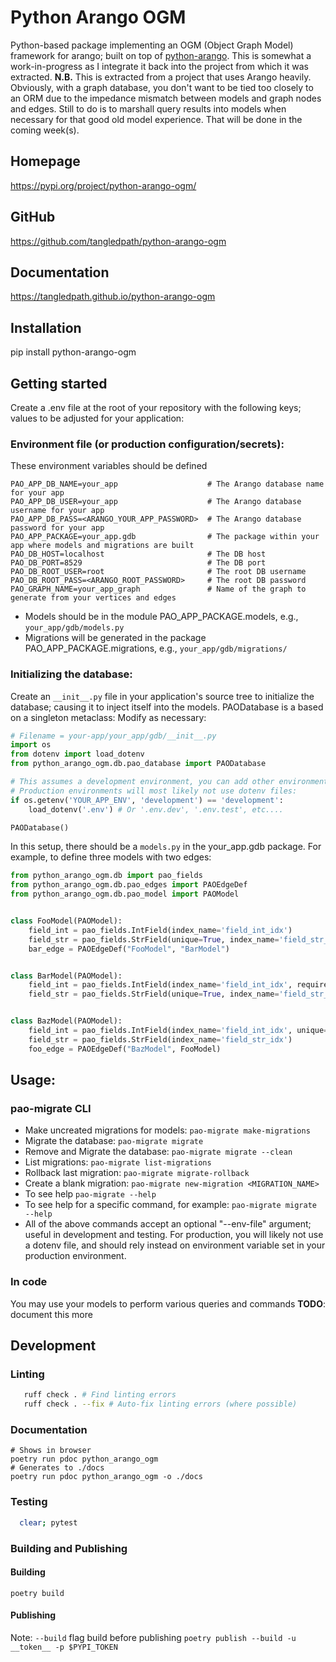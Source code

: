 # Python Arango OGM
Python-based package implementing an OGM (Object Graph Model) framework for arango; built on top of [python-arango]([url](https://github.com/arangodb/python-arango/)).  This is somewhat a work-in-progress as I integrate it back into the project from which it was extracted.
**N.B.** This is extracted from a project that uses Arango heavily.  Obviously, with a graph database, you don't want to be tied too closely to an ORM due to the impedance mismatch between models and graph nodes and edges.  Still to do is to marshall query results into models when necessary for that good old model experience.  That will be done in the coming week(s).  

## Homepage
https://pypi.org/project/python-arango-ogm/

## GitHub
https://github.com/tangledpath/python-arango-ogm

## Documentation
https://tangledpath.github.io/python-arango-ogm

## Installation
pip install python-arango-ogm

## Getting started
Create a .env file at the root of your repository with the following keys; values to be adjusted for your application:

### Environment file (or production configuration/secrets):
These environment variables should be defined
```
PAO_APP_DB_NAME=your_app                    # The Arango database name for your app
PAO_APP_DB_USER=your_app                    # The Arango database username for your app
PAO_APP_DB_PASS=<ARANGO_YOUR_APP_PASSWORD>  # The Arango database password for your app
PAO_APP_PACKAGE=your_app.gdb                # The package within your app where models and migrations are built
PAO_DB_HOST=localhost                       # The DB host
PAO_DB_PORT=8529                            # The DB port
PAO_DB_ROOT_USER=root                       # The root DB username
PAO_DB_ROOT_PASS=<ARANGO_ROOT_PASSWORD>     # The root DB password
PAO_GRAPH_NAME=your_app_graph               # Name of the graph to generate from your vertices and edges
```

* Models should be in the module PAO_APP_PACKAGE.models, e.g., `your_app/gdb/models.py`
* Migrations will be generated in the package PAO_APP_PACKAGE.migrations, e.g., `your_app/gdb/migrations/`

### Initializing the database:
Create an `__init__.py` file in your application's source tree to initialize the database; causing it to inject itself into the models.  PAODatabase is a based on a singleton metaclass:
Modify as necessary:
```python
# Filename = your-app/your_app/gdb/__init__.py
import os
from dotenv import load_dotenv
from python_arango_ogm.db.pao_database import PAODatabase

# This assumes a development environment, you can add other environments; e.g., test.
# Production environments will most likely not use dotenv files:
if os.getenv('YOUR_APP_ENV', 'development') == 'development':
    load_dotenv('.env') # Or '.env.dev', '.env.test', etc....

PAODatabase()
```

In this setup, there should be a `models.py` in the your_app.gdb package.  For example, to define three models with two edges: 

```python
from python_arango_ogm.db import pao_fields
from python_arango_ogm.db.pao_edges import PAOEdgeDef
from python_arango_ogm.db.pao_model import PAOModel


class FooModel(PAOModel):
    field_int = pao_fields.IntField(index_name='field_int_idx')
    field_str = pao_fields.StrField(unique=True, index_name='field_str_idx')
    bar_edge = PAOEdgeDef("FooModel", "BarModel")


class BarModel(PAOModel):
    field_int = pao_fields.IntField(index_name='field_int_idx', required=True)
    field_str = pao_fields.StrField(unique=True, index_name='field_str_idx')


class BazModel(PAOModel):
    field_int = pao_fields.IntField(index_name='field_int_idx', unique=True, required=True)
    field_str = pao_fields.StrField(index_name='field_str_idx')
    foo_edge = PAOEdgeDef("BazModel", FooModel)
```

## Usage:
### pao-migrate CLI
* Make uncreated migrations for models: `pao-migrate make-migrations`
* Migrate the database: `pao-migrate migrate`
* Remove and Migrate the database: `pao-migrate migrate --clean`
* List migrations: `pao-migrate list-migrations`
* Rollback last migration: `pao-migrate migrate-rollback`
* Create a blank migration: `pao-migrate new-migration <MIGRATION_NAME>`
* To see help `pao-migrate --help`
* To see help for a specific command, for example: `pao-migrate migrate --help`
* All of the above commands accept an optional "--env-file" argument; useful in development and testing.  For production, you will likely not use a dotenv file, and should rely instead on environment variable set in your production environment.    

### In code
You may use your models to perform various queries and commands
**TODO**: document this more

## Development
### Linting
```bash
   ruff check . # Find linting errors
   ruff check . --fix # Auto-fix linting errors (where possible)
```

### Documentation
```
# Shows in browser
poetry run pdoc python_arango_ogm
# Generates to ./docs
poetry run pdoc python_arango_ogm -o ./docs
```

### Testing
```bash
  clear; pytest
```

### Building and Publishing
#### Building
`poetry build`
#### Publishing
Note: `--build` flag build before publishing
`poetry publish --build -u __token__ -p $PYPI_TOKEN`
